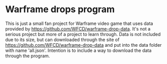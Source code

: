 # Warframe drops program

This is just a small fan project for Warframe video game that uses data provided by https://github.com/WFCD/warframe-drop-data. It's not a serious project but more of a project to learn through.
Data is not included due to its size, but can downloaded through the site of https://github.com/WFCD/warframe-drop-data and put into the data folder with name 'all.json'. Intention is to include a way to download the data through the program.


